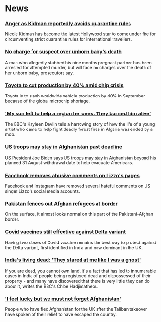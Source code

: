 # News
### [Anger as Kidman reportedly avoids quarantine rules](https://www.bbc.com/news/world-asia-58270417)
Nicole Kidman has become the latest Hollywood star to come under fire for circumventing strict quarantine rules for international travellers.
### [No charge for suspect over unborn baby’s death](https://www.bbc.com/news/world-europe-58268825)
A man who allegedly stabbed his nine months pregnant partner has been arrested for attempted murder, but will face no charges over the death of her unborn baby, prosecutors say.
### [Toyota to cut production by 40% amid chip crisis](https://www.bbc.com/news/business-58266794)
Toyota is to slash worldwide vehicle production by 40% in September because of the global microchip shortage.
### ['My son left to help a region he loves. They burned him alive'](https://www.bbc.com/news/world-africa-58260855)
The BBC's Kayleen Devlin tells a harrowing story of how the life of a young artist who came to help fight deadly forest fires in Algeria was ended by a mob.
### [US troops may stay in Afghanistan past deadline](https://www.bbc.com/news/world-asia-58264917)
US President Joe Biden says US troops may stay in Afghanistan beyond his planned 31 August withdrawal date to help evacuate Americans. 
### [Facebook removes abusive comments on Lizzo's pages](https://www.bbc.com/news/entertainment-arts-58267704)
Facebook and Instagram have removed several hateful comments on US singer Lizzo's social media accounts.
### [Pakistan fences out Afghan refugees at border](https://www.bbc.com/news/world-asia-58187983)
On the surface, it almost looks normal on this part of the Pakistani-Afghan border.  
### [Covid vaccines still effective against Delta variant](https://www.bbc.com/news/health-58257863)
Having two doses of Covid vaccine remains the best way to protect against the Delta variant, first identified in India and now dominant in the UK.
### [India's living dead: 'They stared at me like I was a ghost'](https://www.bbc.com/news/stories-58259497)
If you are dead, you cannot own land. It's a fact that has led to innumerable cases in India of people being registered dead and dispossessed of their property - and many have discovered that there is very little they can do about it, writes the BBC's Chloe Hadjimatheou.
### ['I feel lucky but we must not forget Afghanistan'](https://www.bbc.com/news/uk-58259520)
People who have fled Afghanistan for the UK after the Taliban takeover have spoken of their relief to have escaped the country.
